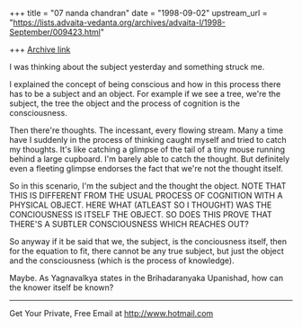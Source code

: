 +++
title = "07 nanda chandran"
date = "1998-09-02"
upstream_url = "https://lists.advaita-vedanta.org/archives/advaita-l/1998-September/009423.html"

+++
[Archive link](https://lists.advaita-vedanta.org/archives/advaita-l/1998-September/009423.html)

I was thinking about the subject yesterday and something struck me.

I explained the concept of being conscious and how in this process there
has to be a subject and an object. For example if we see a tree, we're
the subject, the tree the object and the process of cognition is the
consciousness.

Then there're thoughts. The incessant, every flowing stream. Many a time
have I suddenly in the process of thinking caught myself and tried to
catch my thoughts. It's like catching a glimpse of the tail of a tiny
mouse running behind a large cupboard. I'm barely able to catch the
thought. But definitely even a fleeting glimpse endorses the fact that
we're not the thought itself.

So in this scenario, I'm the subject and the thought the object. NOTE
THAT THIS IS DIFFERENT FROM THE USUAL PROCESS OF COGNITION WITH A
PHYSICAL OBJECT. HERE WHAT (ATLEAST SO I THOUGHT) WAS THE CONCIOUSNESS
IS ITSELF THE OBJECT. SO DOES THIS PROVE THAT THERE'S A SUBTLER
CONSCIOUSNESS WHICH REACHES OUT?

So anyway if it be said that we, the subject, is the conciousness
itself, then for the equation to fit, there cannot be any true subject,
but just the object and the consciousness (which is the process of
knowledge).

Maybe. As Yagnavalkya states in the Brihadaranyaka Upanishad, how can
the knower itself be known?

______________________________________________________
Get Your Private, Free Email at http://www.hotmail.com

